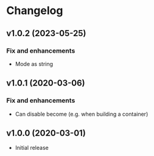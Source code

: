 # Changelog

## v1.0.2 (2023-05-25)

### Fix and enhancements

- Mode as string

## v1.0.1 (2020-03-06)

### Fix and enhancements

- Can disable become (e.g. when building a container)

## v1.0.0 (2020-03-01)

- Initial release
